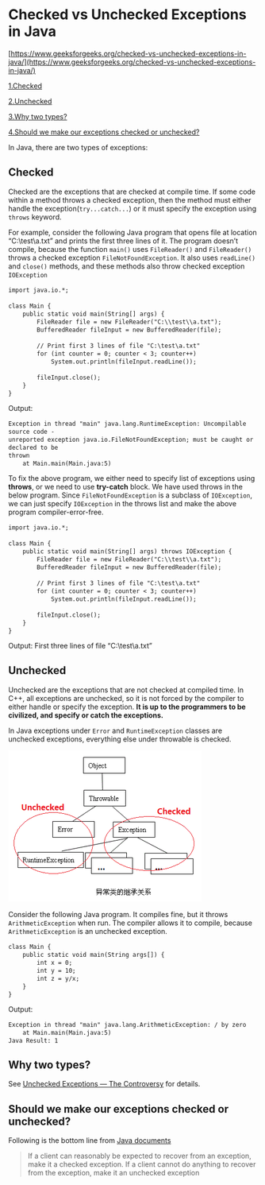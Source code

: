 # Checked vs Unchecked Exceptions in Java #

[https://www.geeksforgeeks.org/checked-vs-unchecked-exceptions-in-java/](https://www.geeksforgeeks.org/checked-vs-unchecked-exceptions-in-java/)

[1.Checked](#checked)

[2.Unchecked](#unchecked)

[3.Why two types?](#why-two-types?)

[4.Should we make our exceptions checked or unchecked?](#should-we-make-our-exceptions-checked-or-unchecked)

In Java, there are two types of exceptions:

## Checked ##

Checked are the exceptions that are checked at compile time. If some code within a method throws a checked exception, then the method must either handle the exception(`try...catch...`) or it must specify the exception using `throws` keyword.

For example, consider the following Java program that opens file at location “C:\test\a.txt” and prints the first three lines of it. The program doesn’t compile, because the function `main()` uses `FileReader()` and `FileReader()` throws a checked exception `FileNotFoundException`. It also uses `readLine()` and `close()` methods, and these methods also throw checked exception `IOException`

	import java.io.*; 
	
	class Main { 
		public static void main(String[] args) { 
			FileReader file = new FileReader("C:\\test\\a.txt"); 
			BufferedReader fileInput = new BufferedReader(file); 
			
			// Print first 3 lines of file "C:\test\a.txt" 
			for (int counter = 0; counter < 3; counter++) 
				System.out.println(fileInput.readLine()); 
			
			fileInput.close(); 
		} 
	} 

Output:

	Exception in thread "main" java.lang.RuntimeException: Uncompilable source code - 
	unreported exception java.io.FileNotFoundException; must be caught or declared to be 
	thrown
	    at Main.main(Main.java:5)

To fix the above program, we either need to specify list of exceptions using **throws**, or we need to use **try-catch** block. We have used throws in the below program. Since `FileNotFoundException` is a subclass of `IOException`, we can just specify `IOException` in the throws list and make the above program compiler-error-free.

	import java.io.*; 
	  
	class Main { 
	    public static void main(String[] args) throws IOException { 
	        FileReader file = new FileReader("C:\\test\\a.txt"); 
	        BufferedReader fileInput = new BufferedReader(file); 
	          
	        // Print first 3 lines of file "C:\test\a.txt" 
	        for (int counter = 0; counter < 3; counter++)  
	            System.out.println(fileInput.readLine()); 
	          
	        fileInput.close(); 
	    } 
	}

Output: First three lines of file “C:\test\a.txt”

## Unchecked ##

Unchecked are the exceptions that are not checked at compiled time. In C++, all exceptions are unchecked, so it is not forced by the compiler to either handle or specify the exception. **It is up to the programmers to be civilized, and specify or catch the exceptions.**

In Java exceptions under `Error` and `RuntimeException` classes are unchecked exceptions, everything else under throwable is checked.

![](image/01.gif)

Consider the following Java program. It compiles fine, but it throws `ArithmeticException` when run. The compiler allows it to compile, because `ArithmeticException` is an unchecked exception.

	class Main {
		public static void main(String args[]) { 
			int x = 0; 
			int y = 10; 
			int z = y/x; 
		}
	}

Output:

	Exception in thread "main" java.lang.ArithmeticException: / by zero
	    at Main.main(Main.java:5)
	Java Result: 1

## Why two types? ##

See [Unchecked Exceptions — The Controversy](http://docs.oracle.com/javase/tutorial/essential/exceptions/runtime.html) for details.

## Should we make our exceptions checked or unchecked? ##

Following is the bottom line from [Java documents](http://docs.oracle.com/javase/tutorial/essential/exceptions/runtime.html)

>If a client can reasonably be expected to recover from an exception, make it a checked exception. If a client cannot do anything to recover from the exception, make it an unchecked exception


